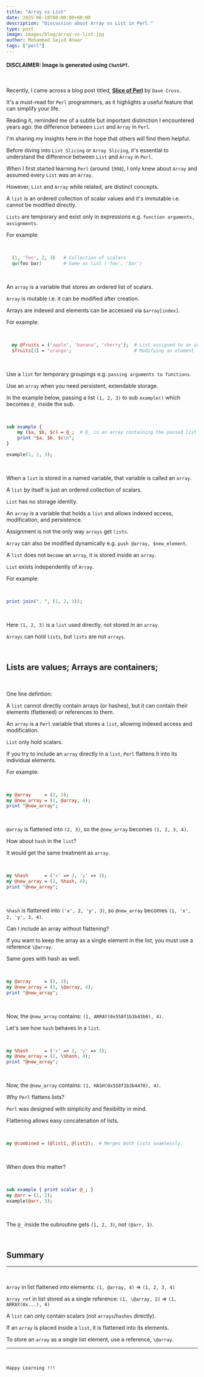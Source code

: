 ```yaml
---
title: "Array vs List"
date: 2025-06-18T00:00:00+00:00
description: "Discussion about Array vs List in Perl."
type: post
image: images/blog/array-vs-list.jpg
author: Mohammad Sajid Anwar
tags: ["perl"]
---
```


#### **DISCLAIMER:** Image is generated using `ChatGPT`.
<br>

Recently, I came across a blog post titled, [**Slice of Perl**](https://perlhacks.com/2025/06/a-slice-of-perl) by `Dave Cross`.

It's a must-read for `Perl` programmers, as it highlights a useful feature that can simplify your life.

Reading it, reminded me of a subtle but important distinction I encountered years ago: the difference between `List` and `Array` in `Perl`.

I'm sharing my insights here in the hope that others will find them helpful.

Before diving into `List Slicing` or `Array Slicing`, it's essential to understand the difference between `List` and `Array` in `Perl`.

When I first started learning `Perl` (around `1998`), I only knew about `Array` and assumed every `List` was an `Array`.

However, `List` and `Array` while related, are distinct concepts.

A `list` is an ordered collection of scalar values and it's immutable i.e. cannot be modified directly.

`Lists` are temporary and exist only in expressions e.g. `function arguments, assignments`.

For example:

<br>

```perl
  (1, 'foo', 2, 3)   # Collection of scalars
  qw(foo bar)        # Same as list ('foo', 'bar')
```

<br>

An `array` is a variable that stores an ordered list of scalars.

`Array` is mutable i.e. it can be modified after creation.

Arrays are indexed and elements can be accessed via `$array[index]`.

For example:

<br>

```perl
  my @fruits = ('apple', 'banana', 'cherry');  # List assigned to an array
  $fruits[1] = 'orange';                       # Modifying an element
```

<br>

Use a `list` for temporary groupings e.g. `passing arguments to functions`.

Use an `array` when you need persistent, extendable storage.

In the example below, passing a list `(1, 2, 3)` to sub `example()` which becomes `@_` inside the sub.

<br>

```perl
sub example {
    my ($a, $b, $c) = @_;  # @_ is an array containing the passed list
    print "$a, $b, $c\n";
}

example(1, 2, 3);
```

<br>

When a `list` is stored in a named variable, that variable is called an `array`.

A `list` by itself is just an ordered collection of scalars.

`List` has no storage identity.

An `array` is a variable that holds a `list` and allows indexed access, modification, and persistence.

Assignment is not the only way `arrays` get `lists`.

`Array` can also be modified dynamically e.g. `push @array, $new_element`.

A `list` does not `become` an `array`, it is stored inside an `array`.

`List` exists independently of `Array`.

For example:

<br>

```perl
print join(", ", (1, 2, 3));
```

<br>

Here `(1, 2, 3)` is a `list` used directly, not stored in an `array`.

`Arrays` can hold `lists`, but `lists` are not `arrays`.

<br>

## Lists are values; Arrays are containers;

<br>

One line defintion:

A `list` cannot directly contain arrays (or hashes), but it can contain their elements (flattened) or references to them.

An `array` is a `Perl` variable that stores a `list`, allowing indexed access and modification.

`List` only hold scalars.

If you try to include an `array` directly in a `list`, `Perl` flattens it into its individual elements.

For example:

<br>

```perl
my @array     = (2, 3);
my @new_array = (1, @array, 4);
print "@new_array";
```

<br>

`@array` is flattened into `(2, 3)`, so the `@new_array` becomes `(1, 2, 3, 4)`.

How about `hash` in the `list`?

It would get the same treatment as `array`.

<br>

```perl
my %hash      = ('x' => 2, 'y' => 3);
my @new_array = (1, %hash, 4);
print "@new_array";
```
<br>

`%hash` is flattened into `('x', 2, 'y', 3)`, so `@new_array` becomes `(1, 'x', 2, 'y', 3, 4)`.

Can I include an array without flattening?

If you want to keep the array as a single element in the list, you must use a reference `\@array`.

Same goes with hash as well.

<br>

```perl
my @array     = (2, 3);
my @new_array = (1, \@array, 4);
print "@new_array";
```

<br>

Now, the `@new_array` contains: `(1, ARRAY(0x558f1b3b43b0), 4)`.

Let's see how `hash` behaves in a `list`.

<br>

```perl
my %hash      = ('x' => 2, 'y' => 3);
my @new_array = (1, \%hash, 4);
print "@new_array";
```

<br>

Now, the `@new_array` contains: `(1, HASH(0x558f1b3b4470), 4)`.

Why `Perl` flattens lists?

`Perl` was designed with simplicity and flexibility in mind.

Flattening allows easy concatenation of lists.

<br>

```perl
my @combined = (@list1, @list2);  # Merges both lists seamlessly.
```

<br>

When does this matter?

<br>

```perl
sub example { print scalar @_; }
my @arr = (1, 2);
example(@arr, 3);
```

<br>

The `@_` inside the subroutine gets `(1, 2, 3)`, not `(@arr, 3)`.

<br>

## Summary
***

<br>

`Array` in list flattened into elements: `(1, @array, 4)` => `(1, 2, 3, 4)`

`Array ref` in list stored as a single reference: `(1, \@array, 2)`  => `(1, ARRAY(0x...), 4)`

A `list` can only contain scalars (not `arrays`/`hashes` directly).

If an `array` is placed inside a `list`, it is flattened into its elements.

To store an `array` as a single list element, use a reference, `\@array`.

***

<br>

`Happy Learning !!!`
